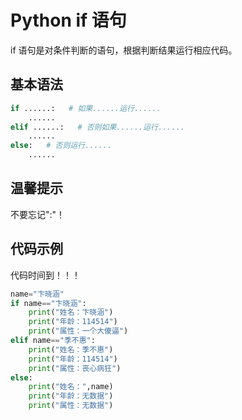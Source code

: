 # Python if 语句
if 语句是对条件判断的语句，根据判断结果运行相应代码。

## 基本语法
```Python
if ......:   # 如果......运行......
    ......
elif ......:   # 否则如果......运行......
    ......
else:   # 否则运行......
    ......
```

## 温馨提示
不要忘记":"！

## 代码示例
代码时间到！！！
```Python
name="卞晓涵"
if name=="卞晓涵":
    print("姓名：卞晓涵")
    print("年龄：114514")
    print("属性：一个大傻逼")
elif name=="季不惠":
    print("姓名：季不惠")
    print("年龄：114514")
    print("属性：丧心病狂")
else:
    print("姓名：",name)
    print("年龄：无数据")
    print("属性：无数据")
```